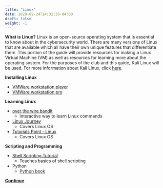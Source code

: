 ```yaml
---
title: "Linux"
date: 2020-09-24T14:31:33-04:00
draft: false
weight: -1
---
```

**What is Linux?**
Linux is an open-source operating system that is essential to know about in the cybersecurity world. There are many versions of Linux that are available which all have their own unique features that differentiate them. This portion of the guide will provide resources for making a Linux Virtual Machine (VM) as well as resources for learning more about the operating system. For the purposes of the club and this guide, Kali Linux will be used. For more information about Kali Linux, click [here](https://cyberguide.os9.run/getting_started/kali/).

**Installing Linux**
+ [VMWare workstation player](https://www.shaileshjha.com/how-to-install-kali-linux-in-vmware-player-vmware-tools/)
+ [VMWare workstation pro](https://www.shaileshjha.com/step-by-step-guide-how-to-install-kali-linux-2017-1-and-vmware-tools-in-vmware-workstation-12-pro/)

**Learning Linux**
+ [over the wire bandit](https://overthewire.org/wargames/bandit/)
    + Interactive way to learn Linux commands
+ [Linux Journey](https://linuxjourney.com/)
    + Covers Linux OS
+ [Tutorials Point - Linux](https://www.tutorialspoint.com/unix/index.htm)
    + Covers Linux OS
        
**Scripting and Programming**    
+ [Shell Scripting Tutorial](https://www.shellscript.sh/)
    + Teaches basics of shell scripting
+ Python
    + [Python book](http://www.openbookproject.net/thinkcs/python/english2e/)



**[Continue](https://cyberguide.os9.run/Beginner-Guide/Windows/)**
